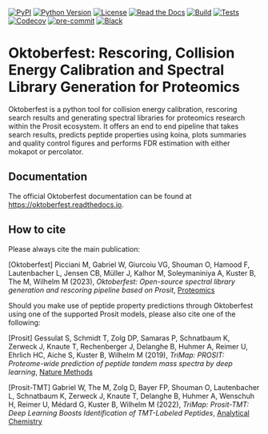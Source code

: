 [![PyPI](https://img.shields.io/pypi/v/oktoberfest.svg)](https://pypi.org/project/oktoberfest/)
[![Python Version](https://img.shields.io/pypi/pyversions/oktoberfest)](https://pypi.org/project/oktoberfest)
[![License](https://img.shields.io/github/license/wilhelm-lab/oktoberfest)](https://opensource.org/licenses/MIT)
[![Read the Docs](https://img.shields.io/readthedocs/oktoberfest/latest.svg?label=Read%20the%20Docs)](https://oktoberfest.readthedocs.io/)
[![Build](https://github.com/wilhelm-lab/oktoberfest/workflows/Build%20oktoberfest%20Package/badge.svg)](https://github.com/wilhelm-lab/oktoberfest/actions?workflow=Package)
[![Tests](https://github.com/wilhelm-lab/oktoberfest/workflows/Run%20oktoberfest%20Tests/badge.svg)](https://github.com/wilhelm-lab/oktoberfest/actions?workflow=Tests)
[![Codecov](https://codecov.io/gh/wilhelm-lab/oktoberfest/branch/main/graph/badge.svg)](https://codecov.io/gh/wilhelm-lab/oktoberfest)
[![pre-commit](https://img.shields.io/badge/pre--commit-enabled-brightgreen?logo=pre-commit&logoColor=white)](https://github.com/pre-commit/pre-commit)
[![Black](https://img.shields.io/badge/code%20style-black-000000.svg)](https://github.com/psf/black)

# Oktoberfest: Rescoring, Collision Energy Calibration and Spectral Library Generation for Proteomics

Oktoberfest is a python tool for collision energy calibration, rescoring search results and generating spectral libraries for proteomics research within the Prosit ecosystem. It offers an end to end pipeline that takes search results, predicts peptide properties using koina, plots summaries and quality control figures and performs FDR estimation with either mokapot or percolator.

## Documentation

The official Oktoberfest documentation can be found at https://oktoberfest.readthedocs.io.

## How to cite

Please always cite the main publication:

[Oktoberfest] Picciani M, Gabriel W, Giurcoiu VG, Shouman O, Hamood F, Lautenbacher L, Jensen CB, Müller J, Kalhor M, Soleymaniniya A, Kuster B, The M, Wilhelm M (2023), _Oktoberfest: Open-source spectral library generation and rescoring pipeline based on Prosit_, [Proteomics](https://doi.org/10.1002/pmic.202300112)

Should you make use of peptide property predictions through Oktoberfest using one of the supported Prosit models, please also cite one of the following:

[Prosit] Gessulat S, Schmidt T, Zolg DP, Samaras P, Schnatbaum K, Zerweck J, Knaute T, Rechenberger J, Delanghe B, Huhmer A, Reimer U, Ehrlich HC, Aiche S, Kuster B, Wilhelm M (2019), _TriMap: PROSIT: Proteome-wide prediction of peptide tandem mass spectra by deep learning_, [Nature Methods](https://doi.org/10.1038/s41592-019-0426-7)

[Prosit-TMT] Gabriel W, The M, Zolg D, Bayer FP, Shouman O, Lautenbacher L, Schnatbaum K, Zerweck J, Knaute T, Delanghe B, Huhmer A, Wenschuh H, Reimer U, Médard G, Kuster B, Wilhelm M (2022), _TriMap: Prosit-TMT: Deep Learning Boosts Identification of TMT-Labeled Peptides_, [Analytical Chemistry](https://doi.org/10.1021/acs.analchem.1c05435)
